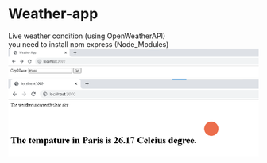 # Weather-app
Live weather condition (using OpenWeatherAPI) <br>
you need to install npm express (Node_Modules)<br>
<img src="images/5.png"> <br>
<img src="images/6.png">
